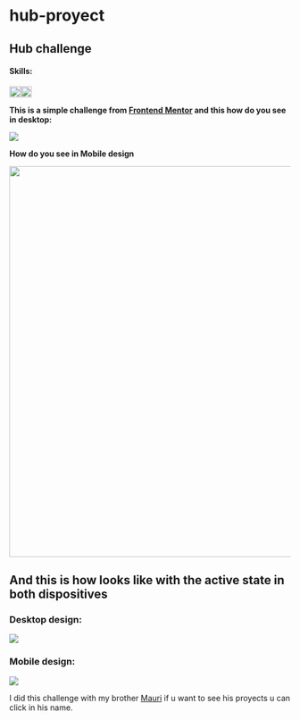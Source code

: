 # hub-proyect
<h2>Hub challenge </h2>
<h4>Skills:</h4>
<img  width="20px" heigth="20px" src="https://cdn-icons-png.flaticon.com/512/5968/5968292.png"><img width="20px" heigth="20px" src="https://cdn-icons-png.flaticon.com/512/5968/5968672.png">
<p style="font-weight:bold">This is a simple challenge from <a href="https://www.frontendmentor.io/challenges/intro-section-with-dropdown-navigation-ryaPetHE5">Frontend Mentor</a> and this how do you see in desktop:</p>
<img src="https://res.cloudinary.com/dz209s6jk/image/upload/q_auto:good,w_900/Challenges/yoglpvvo0vggjf9ekjey.jpg">
<p style="font-weight:bold">How do you see in Mobile design</p>
<img src="https://res.cloudinary.com/dz209s6jk/image/upload/q_auto:good,w_900/Challenges/x4moicebbpnxh2drqr5t.jpg" height="700px">
<h2>And this is how looks like with the active state in both dispositives</h2>

  <h3>Desktop design:</h3>
  <img src="https://res.cloudinary.com/dz209s6jk/image/upload/q_auto:good,w_900/Challenges/pmszsjnfupepcohsbty9.jpg">
  <h3>Mobile design:</h3>
  <img src="https://res.cloudinary.com/dz209s6jk/image/upload/q_auto:good,w_900/Challenges/kjo17v5edphajeppxyix.jpg">
<p>I did this challenge with my brother <a href="https://github.com/Irumau">Mauri</a> if u want to see his proyects u can click in his name.</p>
